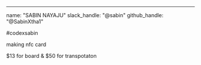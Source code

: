 ---
name: "SABIN NAYAJU"
slack_handle: "@sabin"
github_handle: "@SabinXtha1"


#codexsabin

making nfc card

$13 for board & $50 for transpotaton

